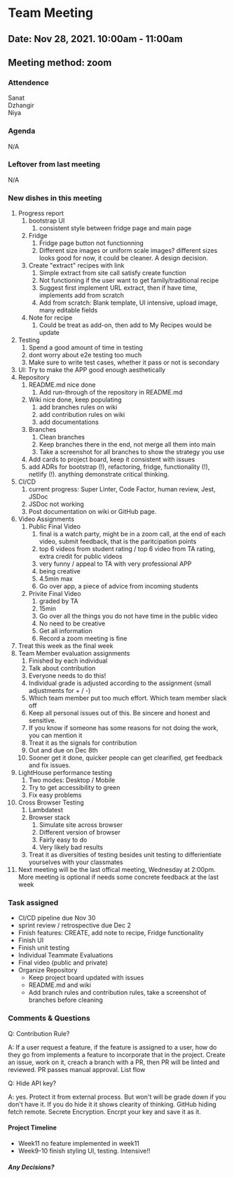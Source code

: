 # Team Meeting
## Date: Nov 28, 2021. 10:00am - 11:00am
## Meeting method: zoom

### Attendence
Sanat <br>
Dzhangir <br>
Niya <br>

### Agenda
N/A

### Leftover from last meeting
N/A

### New dishes in this meeting
1. Progress report
   1. bootstrap UI
      1. consistent style between fridge page and main page
   2. Fridge
      1. Fridge page button not functionning
      2. Different size images or uniform scale images? different sizes looks good for now, it could be cleaner. A design decision.
   3. Create "extract" recipes with link
      1. Simple extract from site call satisfy create function
      2. Not functioning if the user want to get family/traditional recipe
      3. Suggest first implement URL extract, then if have time, implements add from scratch
      4. Add from scratch: Blank template, UI intensive, upload image, many editable fields
   4. Note for recipe
      1. Could be treat as add-on, then add to My Recipes would be update
2. Testing
   1. Spend a good amount of time in testing
   2. dont worry about e2e testing too much
   3. Make sure to write test cases, whether it pass or not is secondary
3. UI: Try to make the APP good enough aesthetically
4. Repository
   1. README.md nice done
      1. Add run-through of the repository in README.md
   2. Wiki nice done, keep populating
      1. add branches rules on wiki
      2. add contribution rules on wiki
      3. add documentations
   3. Branches
      1. Clean branches
      2. Keep branches there in the end, not merge all them into main
      3. Take a screenshot for all branches to show the strategy you use
   4. Add cards to project board, keep it consistent with issues
   5. add ADRs for bootstrap (!), refactoring, fridge, functionality (!), netlify (!). anything demonstrate critical thinking.
5. CI/CD
   1. current progress: Super Linter, Code Factor, human review, Jest, JSDoc
   2. JSDoc not working
   3. Post documentation on wiki or GitHub page.
6. Video Assignments
   1. Public Final Video
      1. final is a watch party, might be in a zoom call, at the end of each video, submit feedback, that is the paritcipation points
      2. top 6 videos from student rating / top 6 video from TA rating, extra credit for public videos
      3. very funny / appeal to TA with very professional APP
      4. being creative
      5. 4.5min max
      6. Go over app, a piece of advice from incoming students
   2. Privite Final Video
      1. graded by TA
      2. 15min
      3. Go over all the things you do not have time in the public video
      4. No need to be creative
      5. Get all information
      6. Record a zoom meeting is fine
7. Treat this week as the final week
8. Team Member evaluation assignments
   1. Finished by each individual
   2. Talk about contribution
   3. Everyone needs to do this!
   4. Individual grade is adjusted according to the assignment (small adjustments for + / -)
   5. Which team member put too much effort. Which team member slack off
   6. Keep all personal issues out of this. Be sincere and honest and sensitive.
   7. If you know if someone has some reasons for not doing the work, you can mention it
   8. Treat it as the signals for contribution
   9. Out and due on Dec 8th
   10. Sooner get it done, quicker people can get clearified, get feedback and fix issues.
9. LightHouse performance testing
   1. Two modes: Desktop / Mobile
   2. Try to get accessibility to green
   3. Fix easy problems
10. Cross Browser Testing
    1.  Lambdatest
    2.  Browser stack
        1.  Simulate site across browser
        2.  Different version of browser
        3.  Fairly easy to do
        4.  Very likely bad results
    3.  Treat it as diversities of testing besides unit testing to differientiate yourselves with your classmates
11. Next meeting will be the last offical meeting, Wednesday at 2:00pm. More meeting is optional if needs some concrete feedback at the last week

### Task assigned
* CI/CD pipeline due Nov 30
* sprint review / retrospective due Dec 2
* Finish features: CREATE, add note to recipe, Fridge functionality
* Finish UI
* Finish unit testing
* Individual Teammate Evaluations
* Final video (public and private)
* Organize Repository
  * Keep project board updated with issues
  * README.md and wiki
  * Add branch rules and contribution rules, take a screenshot of branches before cleaning

### Comments & Questions
Q: Contribution Rule?

A: If a user request a feature, if the feature is assigned to a user, how do they go from implements a feature to incorporate that in the project.
Create an issue, work on it, creach a branch with a PR, then PR will be linted and reviewed. PR passes manual approval. List flow

Q: Hide API key?

A: yes. Protect it from external process. But won't will be grade down if you don't have it. If you do hide it it shows clearity of thinking.
GitHub hiding fetch remote. Secrete Encryption. Encrpt your key and save it as it.


#### Project Timeline
* Week11 no feature implemented in week11
* Week9-10 finish styling UI, testing. Intensive!!

##### Any Decisions?
